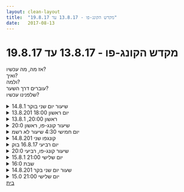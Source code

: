 ```yaml
---
layout: clean-layout
title:  "מקדש הקונג-פו - 13.8.17 עד 19.8.17"
date:   2017-08-13
---
```

# מקדש הקונג-פו - 13.8.17 עד 19.8.17 
אז מה, מה עכשיו?<br> ואיך?<br> ולמה?<br> עוברים דרך השער?<br> שלפנינו עכשיו?

<details>
                    <summary>שיעור יום שני בוקר 14.8.1</summary>
                    נוכחים: אינגריד, בן , יואב מיקום: גינת דובנוב + ארומה לונדון מיניסטור&nbsp;&nbsp;&nbsp;&nbsp;&nbsp;&nbsp;&nbsp;&nbsp;&nbsp;&nbsp;&nbsp;&nbsp;<br> יקיצה, קושי לקום. מתבונן ברצון ללא כעס או אשמה. כמעט שמחה וגאוה על כך שאני מחובר לרצון שלי. <br> משתמש בחוק ״ללא החלטות גדולות על הבוקר״ שהמצאתי לעצמי<br> בדרך לשיעור שומע מוזיקה, מקשיב לרגש, מרגיש דרך הלב. מזהה שהיום העבודה שלי על רגש, קשב לרגשות.<br> זמן מקדים, מרגיש - לא את הגוף, יותר את הלב (שם קוד)<br> הליכה והקשבה לרגש, נהנה המגוון, מההשתנות.<br> סיוף יד אחורית על הגב (תזכורת לעצמי), לנסות לאתר, לגלות, קסם (בהמשך עוד שניים) שאני ״ממצה״ מהתרגול אך יכול לשרת אותי גם בהמשך היום.<br> קסם ההזדמנות - קשב להזדמנויות שנפתחות בפניי בכל רגע (בתרגול אלו ההזדמנויות שהפרטנר מציע לי)<br> קסם ההתבוננות - זיהיתי שעניין וסקרנות מסייעים להתבוננות<br> קסם הקבלה/המתנה - הרגע הזה כמו שהוא, להסתכל על הקבלה במובן של מתנה שאני מקבל.<br> הליכה ותרגול של הקסמים<br> קוים - קוי תנועה שלי ושל הפרטנר<br> רב נגיעה - המרחב שבו איני מוגבל לנגיעה אחת בפרטנר בעת הצלחה בכניסה אלא בודק את כל המרחב הזה. <br> היכולת שלי והאחריות שלי על השיעור שלי ללא תלות במשתתפים ובתכנים<br> הפוטנציאל האינסופי שממומש על ידי הקיבולת שלי לאותו רגע.(עשוי להישמע קלישאה - מאתגר בתרגול..)<br> סיום שיעור 08:25
                  </details><details>
                    <summary>יום ראשון 18:00 13.8.201</summary>
                    התחלת שיעור 17:36<br> <br> עבודה בזוגות. <br> הזכרות ומציאת עבודות חדשות. <br> תרגול והכנה לקראת בקשה לעבודה, דמיון תשובה חיובית ושלילית.<br> <br> עבודה על שלוש תרגילים גמישות כח. כריעה צידית, אנכית וקפיצה לפיסוק.<br> פירוק העבודה עליהם, גילוי שלא צריך רק לבצע אותן על מנת לעבוד עליהן אלא אפשר למצוא סוג של חלקים שלהן.<br> <br> עבודה על הגנה של ידיים, התרכזות בהערה שידיים לא ירדו להגנה ביחד. ובכלל לנסות לא לגרום לפרטנר לייצר אצלנו תבניות.<br> <br> תרגול פורמת חמשת החיות.<br> <br> עבודה עם ריב. קרב ידיים פלג גוף עליון, תוספת אמירת תבנית כאשר מזהים אצל הפרטנר תבנית שחוזרת.<br> טווח קרב, דינמיות לא להתקבע על טווח מסוים<br> לומר ״לא כיוונתי ל X &quot; לא מטעמי נימוס אלא מטעמי נוכחות .<br> מיקום הראש ״היהלום״ כינוי שמאוד אהבתי. <br> האם אני חוזר על תנועה מתקיעות או מנסיון למידה, כאשר זו למידה ארצה לשתף את הפרטנר בכך,<br> כמו האם תוכל לעשות זאת שוב.<br> <br> <br> נסיון לעבודה עם יניב, קבלת תשובה שלילית מדהימה, יותר נעימה מהדמיון אפילו.<br> שדרוג היום.<br> <br> סיום שיעור 19:40<br> <br>
                  </details><details>
                    <summary>ראשון 20:00, 13.8.1</summary>
                    השיעור נמשך כשעתיים, הגיע אלי דרך יניב ובהמשך גם דרך בן<br> עבודה עם המשפט: (עד כמה שאני זוכר) &quot;הפתיל של כל אדם טובל עמוק עמוק עמוק בשמן של ההוויה&quot;<br> המשך שימוש בחלוקת הקונג-פו לשלושה<br> עבודה חופשית עם התכוונות של חימום וגמישות. בעיטות, חבטות ידיים. לתת להנאה להנחות אותי<br> הרגשת הנשימה והגוף הפנימי<br> הפסקה לצורך תרגול של פורמה בסיסית מס&#39; 2. הכרזה בפני האחרים כל פעם שמגיע לתחנה הבאה מתוך ארבע: מרגיש, התייצב, השתפר, מציג (ברביעית הצגת הפורמה לשני הצדדים). אסיפה לצורך שיתוף האחרים בהתקדמות שלי והקשבה לשיתופים שלהם. המשך תרגול הפורמה.<br> חזרה לעבודה קודמת<br> שליחת אור אל המשך השבוע שלי<br> הודיה לעצמי על השיעור<br> <br>
                  </details><details>
                    <summary>שיעור קונג-פו, ראשון 20:0</summary>
                    התחלתי את השיעור שלי בהיערכות טובה לקראתו. בהיערכות זו בחרתי 3 נושאים ראשיים ובכל נושא בחרתי תת-נושא או צורת תרגול. גם אם בפועל עבדתי על חלק מהם זה היווה מסגרת טובה לשיעור.<br> <br> תרגול עבודה מול חפץ חד בעמידת רוכב. נקודה לשיפור בצורת העבודה – אפשרות לכוון את הפרטנר לצאת בצורה מסויימת שוב ושוב עד שחווה מוגנות טובה יותר.<br> <br> תרגול חבטות בכרית אימון – האפשרות להתמקד בגוף או להרגיש את האנרגיה בגוף במקום להתמקד במטרה בה אני חובט. נקודה נוספת, הפרטנר נותן דירוג/ציון לחבטה ביחס לחבטות קודמות.<br> <br> הפסקה לטובת תרגול הפורמה הבסיסית השנייה. מעבר בין 4 שלבים: מרגיש, התייצב, השתפר ומציג. רואה כיצד תרגול ממושך ורציף מעלה עוד ועוד דברים.<br> <br> חזרה לעבודה הקודמת. מנסה לחזור ולהמשיך בדיוק מאותה נקודה.<br> <br> השיעור שלי התחיל ב 19:50 והסתיים ב 22:45.
                  </details><details>
                    <summary>יום חמישי 4:30 שיעור לא רשמ</summary>
                    חקרתי את 12 המדיטציות האלה: <br> <br> האם זה אמיתי?<br> לנוח.<br> מה יש פה חוץ מזה?<br> מה יש פה בלי זה? (פריט חיצוני או פנימי)<br> מי אני בלי זה? (משהו חיצוני או פנימי. או&nbsp;&nbsp;&quot;כל המציאות הזו&quot;)<br> אפשר להתבונן על הסביבה הפנימית ולדעת שהיא תתחלף. מה קורה כשמודעים לזה שהיא תתחלף? (משהו גדל ממנה)<br> להבחין בסביבה החיצונית בנפרד מהסביבה הפנימית.<br> לקבל את המצב הזה כמו שהוא בשניה זו.<br> לשים לב לרעש (גופני, פנימי וכו&#39;)<br> לתת לזרימה הטבעית שלי להיות\לזרימה העמוקה שלי להיות. אפשר לשחק עם זה.<br> להתחבר לפשטות של הסיטואציה הנוכחית\ להתמסר.<br> להנות מהסביבה החיצונית\ פנימית, או שניהם, לחקור\ להתרווח\ להיות קשוב.<br> <br> ועבדתי עם התשובה המופלאה הזו (<a href=http://www.tapuz.co.il/communa/viewmsgcommuna.asp?communaid=1718&msgid=56668875 target=_blank style=color:blue>&quot;עבודה&quot;</a>) מתחילתה ועד סופה.<br> <br> היה מתמיר.<br> <br> סה&quot;כ כ53 דקות &lt;3
                  </details><details>
                    <summary>קונגפו שני 14.8.201</summary>
                    ממש נהניתי לראות את ההשפעה הטובה של האימוניים היומיים שלי על שיעור הקונג-פו.<br> <br> יכולת שבא לי<br> רואה את מה שרוצה<br> אחר כך בזווגת, אני עם שיר.<br> <br> כמה מוזר. כבר רשמתי את כל זה. לאן זה נעלם. היכן שמתי את זה.<br> היום נסגר לי הדפדפן, אולי זה היה שמור בו.<br> טוב לא נורא אמשיך לכתוב.<br>  <br> עוזרת לתלמידה עם תחושות גוף שלה (של כאב) ועוזרת לי עם זה.<br> זה השיעור שלי<br> לא אני עכשיו מנחה את שיר.<br> <br> אחר כך להמשיך עם תלמיד אחר. חשתי אתגר כי זה הרגיש לא מתאים כזה...לא קשור. לא עבורי ולא עבורו.<br> למדתי מזה להבא לתת מידע למנחה.<br> הרגשתי שעדיף שהוא היה עם תלמיד/ה אחרים שהיו בוייב דומה - עבורו<br> עדיף שאני הייתי עם תלמיד/ה אחרים שהיו בוייב דומה - עבורי<br> <br> בכל אופן עשינו תרגול עם כרית<br> צ&#39;י קונג<br> ואז תרגיל פנימי שהוא בסדר גמור מבחינת התוכן אך שכבתי במיקום ובצורה שלא רציתי.<br> היה לי ממש לא נוח<br> ותמיד נוח לי לשכב על הגב.<br> <br> הצלחתי לשנות כיוון אבל לא לשכב במיקום שרציתי. הייתי צריכה לעבור לישיבה, לקום ולבחור מחדש את המיקום.<br> זה עשה לי רע שלא עשיתי את מה שרציתי והתחילה לכאוב לי העין.<br> ככה הכאב בעין ליווה אותי ותיסכל אותי.<br> יצאתי מהחלק הזה מתוסכלת.<br> <br> אחר כך עבודה עם ריב, שיר, ישי ואני<br> מחזיקים אחד את השני ונמתחים אחורה בכל מיני דרכים<br> זה לא היה לי מהנה או נעים או מעצים<br> וראיתי איך כל האחרים כל כך נהנים ושמחים, וזה לא הרגיש כמו התרגיל שהכי טוב למיכל כרגע :) <br> עשינו גם בעיטות שזה הועיל לי קצת.<br> <br> אחרי השיעור שיחה עם ריב ושיר שעזרה לי<br> ותקשורת עם ריב שעזרה לי, והעין קצת נרגעה.<br> <br> בסופו של דבר אני שמחה על השיעור שעברתי<br> פשוט למדתי מזה להבא לבטא כשמשהו לא מרגיש לי נכון.
                  </details><details>
                    <summary>יום רביעי 16.8.17 בוק</summary>
                    מיקום ככר רבין נוכחות: אינגריד, דורית, יואב, תרצה<br> תחילת שיעור לא רשמי - קצת לפני שיצאתי מהבית. <br> מיקוד פנימי - ריפוי, שדרוג המצב הפנימי שלי<br> סינכרוניות (כבר) לא מפתיעה - תחילת שיעור הנחיה של אינגריד להתחיל במיקוד ב well being <br> בוחן את האפשרות האם יש צורך לדייק את ההנחיה לצורך עבודה אפקטיבית יותר, בודק כמה ניסוחים דומים כדי למצוא האם יש ניסוח שמרגיש יותר מדויק עבורי כרגע מהאחרים<br> כאב ראש קל, בוחן מיקום, צורה, צבע<br> ככר רבין - תנועות מאמנות הלחימה, מנצל הזדמנות לחזור על חלוקה משיעור שעבר הסטות ידיים - מבפנים, מבחוץ, למעלה ולמטה. בדיקה של אפשרויות של תנועות המשך להסטה, מזהה פוטנציאל לשדרוג התנועה על ידי עבודה עם חלקים גדולים יותר של הגוף (אגן) <br> תרגילי חיזוק - ההנחיה סגרה לי ״דילמה פרטית״ ממש שמחתי על ההזדמנות למעברים מישיבה לשכיבה<br> מגוון של הנחיות מאינגריד, קפיצות בסיבוב, תרגולי בעיטות, הרגיש לימ מאד נכון ומדויק עבורי הבוקר.<br> חוויה של רמה חדשה לבעיטות שלי. מנסה לשחזר חלק מהאיכויות של הבעיטה שספגתי בירך. מוצא את עצמי נעזר בה לשדרוג הבעיטות. <br> מתמודד עם ההרגל הותיק לעצימת עיניים בשלב של הבעיטה, ונהנה ממבט ישיר אל הרגל הבועטת ומיקום הפגיעה. <br> שלילוב של תנועות לחימה וקפיצות סיבוב, מאד חדש וראשוני עבורי, יש פוטנציאל<br> מעבר ללנדוור - ישיבה נינוחה עם מיקודים שונים של כל אחת מהמשתתפות, <br> אינגריד - נינוחות והנאה, יואב - עוצמה ועדינות, תרצה - שקט, שתי התרצות (גדולה וקטנה), דורית יופי וזרימה ועוד משהו לא זוכר כרגע<br> סיום שיעור לקראת 09:00 המשך עבודה על המיקודים השונים גם בהמשך היום.
                  </details><details>
                    <summary>שיעור קונג-פו, רביעי 20:0</summary>
                    תרגול עבודת סכין עם סכין גומי – גם הפעם, בדומה לשיעורים הקודמים זה היה בעמידת רוכב. הפעם חלק מהסימונים שהגיעו אליי קיבלו התייחסות מדוייקת יותר. התייחסות זו כללה חזרה על אותו סימון שוב ושוב עד שחוויתי שיפור מסויים. התייחסות זו שיפרה מאד את יעלות העבודה.<br> <br> ביצוע רשימת מטלות בקלילות – אין רשימה, כל משימה קיימת בנפרד מהאחרות וכל אחת תרומה משלה.<br> <br> מוגנות או הגנה עצמית מלאה – התמקדות בהגנה עצמית מהשפעות סביבתיות מורידות אנרגיה.<br> <br> הגשמה – לראות את הדבר אשאני רוצה להגשים, לנסות ליצור אותו, לשים לב ולקבל משוב בזמן אמת, ולבצע התאמות וחישוב מחדש.<br> <br> להיעזר במצב מסויים בכדי להשתפר ברמה רחבה יותר. למשל, הרגישות שיש לי באחת האצבעות אני יכול להעזר בה בכדי ללמוד להגן על כל האצבעות ובכלל.<br> <br> שיעור עשיר ונהדר. תודה!<br>
                  </details><details>
                    <summary>יום שלישי 21:00 15.8.1</summary>
                    <br> תחילת שיעור 21:10 סיום 22:40.<br> <br> להגיע לרמה חדשה בשני תרגילי גמישות כח. כריעה צידית ואופקית.<br> <br> יצירת פורמה שמורכבת מ - 3 בעיטות.<br> כאשר עובדים על הפורמה. ניתן להכריז <br> יש - כאשר הפורמה קיימת.<br> טוב - כאשר הרמה של הפורמה טובה.<br> מציג - כאשר הרמה ממש טובה, ורוצים להציג בפני שאר המשתתפים.<br> <br> הפורמה שיצרתי.<br> עמידת רוכב, בעיטה סיבובית כלפי פנים עם הרגל הרחוקה, בעיטה צידית עם אותה רגל, המשך חבטה עם אותה יד. בעיטה קדמית עם הרגל השניה.<br> <br>  הגעתי לרמה של טוב והיו לי את שני הצדדים, אך הרגשתי שיש באג והפורמה לא התיישבה מאוד נח. ולא כלכך אפקטבית. <br> עבודה זהה עם פורמה בסיסית 1 ופורמה בסיסית 2.<br> לימוד מהסתכלות בשאר המשתתפים. חיפוש נוחות והתרווחות ורוגע.<br> <br> מעגל משתתפים, כל משתתף בוחר תנועה ובוחר איכות אחת או&nbsp;&nbsp;2 או 3. <br> אחרי שיש סבב גילוי התנועה של כל משתתף.<br> למידת התנועות של המשתתפים השונים<br> סבב נוסף של הצגת כל התנועות באיכות שנבחרה. אני בחרתי ברוגע ונינוחות .<br> כאשר רואים משתתף אחר מנסים לנחש בלב את האיכות שהוא בחר.<br> <br> <br> <br> <br> <br> <br> <br>  <br> <br> <br> <br> <br>
                  </details><details>
                    <summary>שבת 16:0</summary>
                    <br> טראמפ והילד הקטן<br> <br> בדרך לשיעור הייתי בMode, שאני קורא לו מגלומני, או היפומאני, שחושב על איך אני גדול וחשוב ואעשה דברים חשובים וגדולים. נזכרתי שהדמות הזאת, שקיימת בי, אפשר לראותה כקליפה, או שריון, של ילד קטן מפוחד או עצוב. מזכיר לי במטריקס, או באווטאר, את הרובוט הגדול הזה שאפשר להיות בתוכו, ואז אתה אדם קטן, שמפעיל רובוט ענקי. הרבה פעמים מתחת לשכבה של התחושה המאנית, יש שכבה עמוקה של עצב, או בדידות. אז נתתי כמה שניות לעצמי הקטן לדבר, קודם לא ניתן היה לשמוע אותו בגלל הטראמפ הפנימי שעשה רעש. חשבתי עליהם כצמד, הילד הקטן והמפוחד ועל הגאון שהולך לשנות את העולם, תלויים אחד בשני, נמצאים ביחד בכל מקום, ללפעמים לא רואים את הילד הקטן כי הוא מוסתר על ידי הרובוט הגדול (הרובוט אגב יותר שברירי ממה שהוא נראה, אפשר לחשוב על בועה גדולה שניתן לנפץ באמצעות סיכה)<br> <br> ללמד תלמיד מתחיל<br> <br> ~ פשטות. למשל ללמד אותו דברים פשוטים בתור התחלה, כאלו שילד בן 10 היה יכול ליישם. להסביר ככה שילד או סבתא יוכלו להבין.<br> ~נזכרתי בטכניקה שמתאימה לאימון עצמאי: כשאני מאמן את עצמי, לדמיין שיש עוד אנשים מסביבי שעושים את אותו תרגיל, ואני מנחה אותנו בתרגיל. <br> יצירתיות בזמן הוראה<br> ~ דיברנו על התועלת שיש בלהמציא תרגילים חדשים, שבסטנדאפיסט שמביא חומרים חדש, שבמדריך שנותן הנחיה שמעולם לא ניתנה לו על ידי המורה שלו, ושמעולם הוא לא נתן אותה לתלמיד בעבר. <br> ~באג החיקוי. דיברנו על הדרך שבה מורה עלול לתת לתלמיד תרגילים מסויימים, רק משום שהמורה שלו נתן לו את התרגילים האלו, או משום שנהוג בתרבות מסויימת להשתמש בהם. זה מחבר אותי להבדל לשני נושאים:<br> 1) הסתמכות על חוקים, כללים &quot;שיטה&quot;, פרוטוקול VS ללכת עם הבטן ובתגובה למתרחש.<br> 2) לפעול בניסיון כנה ללמד/לטפל VS&nbsp;&nbsp;לנסות לרצות אדם כלשהו או קבוצה (למשל מאסטר/מורה/גילדה/קהילה-מקצועית)<br> הרגשתי שאני מקבל הכוונה שכאשר אני מלמד במסגרת הקונג פו תלמיד, יש לי הרבה אוטונומיה ללמד אותו כמיטב הבנתי, ובהתאם לבטן שלי. בדומה לפרופסור שמעביר קורס X, הוא אחראי על תוכן הקורס, הוא לא מנהל של תוכנית הלימודים הכללית של התואר, ויש לו אוטונומיה לבחור עיקר ותפל, סדר הוראת החומר, וכו&#39;. <br> ארגון החומר, לכידת החומר<br> סדר בחומר. רעיון שבן סיפר עליו: לרשום רק תוכן עניינים, או קטגוריות ותתי קטגוריות, לא לנסות לכתוב את כל כל כל התוכן. עלה לי רעיון לנסות לקטלג את מה שלמדתי בינתיים ל10, או ל50 קטגוריות נניח. עלה לי רעיון גם לכתוב על זה ולפרסם לאחרים. דובר גם על אופציה של לשים בקלסרים או מחברת. עלה הנושא שאני מבולגן. עלה לי רעיון לשלב את הרצון לארגן את החומר עם הרצון לפרסם מאמרים ופוסטים, אולי לשאול אנשים על מה הם היו רוצים לקרוא, ולפי זה לקבל מוטיבציה לכתוב. <br> <br> תמות מהעולם הנפשי, בליווי שיחות מועילות על חלקן<br> <br> קמצנות. עלה לי הנושא של קמצנות אצלי ותחושת קמצנות סביב איש שביקש נדבה, גם הזכיר לי הסתמכות על כלל או אלתור מהבטן (יש לי כלל בראש: לא לתת כסף למבקשי נדבות) . וגם סביב זה שלא הזמנתי מהבית קפה כלום. בשלב מסויים הייתי רעב. <br> לרצות אחרים. לאבד את עצמי. להיות בסיטואציה שבה אני כל כך נשאבת לניסיון להבין מה האחר רוצה, או להענות לצרכיו, שבו אני מאבד קשר עם עצמי, עם הבטן שלי, עם מה שאני מרגיש או רוצה.<br> <br> היררכיה דמיונית בין אנשים.&nbsp;&nbsp;בשיחה בנושא אני משתף שזה נושא שמאד מעסיק אותי, ושקיבלתי בעבר פידבק מאנשים שאני יותר מדי מתעסק בו. באופן אירוני למדי, רוב האנשים שהעירו לי על כך, היו אנשים שהיו מעלי במבנה היררכי כלשהו (למשל אח גדול, אבא, פסיכולוגית) אם כי בהחלט גם קרה שקיבלתי פידבק כזה מאדם שלא היה &quot;מעלי&quot; ויש יסוד סביר להניח שזה issue אצלי. בתור אח קטן, כילד מאד העסיק אותי התחושה שאני חלש יותר מאחי הגדול. עלה בי מחשבות על סטטוס והיררכיה בתוך סביבה של שיעור, מורה תלמיד, מנהל, תלמיד מתקדם, תלמיד פחות מתקדם. איך מערכת המשמעות הדמיונית הזאת סוחפת אותי לפעול בצורה שאיננה בהכרח משרתת את הלמידה שלי. <br> <br> כעס. הפחד להביע כעס. ובפרט כעס שעולה מול אדם שהוא בסטטוס גבוה, הקונספט של זעם נרקסיסטי או כשל אמפתי, זיכרון של הפסיכולוגית שעפעפה וכעסתי שהיא לא מרוכזת. במילים שלי: חווית הכעס על אדם שבתפקיד הורי/טיפולי/מספק הזנה, ברגע שבו הוא לא מספק את הצורך הזה בצורה מושלמת מבחינתך, או בכלל על עצם זה שהוא בעמדת סמכות.<br>  <br> חשדנות. כמו כעס, במיוחד עולה אצלי מול דמות סמכות או דמות מזינה, ובהמשך החיים נתקלתי בזה לצערי מול כל מיני אנשים מיטיבים, ובניהם הפסיכולוגית שלי, או חבר מהלימודים בתואר שמאד סייע לי. מאיפה מגיעה אצלי כל החשדנות הזאת? האם היא שונה מהותית מפחדים אחרים שיש לי – למשל הפחד שמזון מקולקל, או שיש בעיה בגוף? המשותף: ייחוס איום איפה שהוא אינו קיים. <br> <br> אמון. מה מתאפשר כשיש אמון. פתיחות. תמימות. מזכיר לי להיות ילד קטן עם עיניים גדולות. אסא מספר על הכוח המאגי של התמימות. אמון כתנאי ליכולת לקבל טיפול ממטפל, לקבל שיעור ממורה. מחשבה שעולה לי אחר כך זה איך האדם שמולך מושפע באופן לא מודע, מהדרך שבה אתה מייחס לו כוונות טובות או רעות. <br> <br> מוגנות. הצורך לאזן בין אמון ומוגנות, רשרוש בין השיחים,יכול להיות נחש. צריך להיזהר לא להיות יותר מדי חשדן. התנועה של הברכה שמכילה גם אגרוף וגם יד פתוחה. <br> <br> רעיון לתרגיל: <br> 1. לייחס לאנשים זרים כוונות טובות/רעות/נטרליות כלפי, לבדוק איך זה מרגיש בגוף, <br> 2.להתחיל להיות מודע לרגעים שבהם אני נותן אמון/חשדנות למי שמולי. <br> 3. לבחון כיצד אנשים מגיבים אלי כשאני נותן להם אמון, מייחס להם כוונות טובות. <br>
                  </details><details>
                    <summary>שעור יום שני בקר 14.8.201</summary>
                    הגעתי ב-6:43 לנק&#39; המפגש. יואב כר ישב שם.<br> בבקר, לפני שיצאתי, הצלחתי להשלים את כל המשימות (הכנת תיקים, מים, בגדי החלפה לעבודה, כלי רחצה וכו&#39;), אך לא הספקתי לעשות את מדיטציית הבקר שלי. הרגשתי שזה חסר לי. לא התייחסתי לעובדה הזו בשיפוטיות ולא נזפתי בעצמי אלא קיבלתי את זה כעובדה. כשהגעתי לנק&#39; המפגש הרגשתי מוכנה להשלים את מדיטציית הבקר שלי. זו הייתה חווייה משמעותית. 4 ד&#39; של מדיטציה כיפית, צלילות ואושר. היה מוצלח. הרגשתי מוכנה להתחיל את השיעור.<br> בשעה 6:47 ראיתי את בן מגיע לזירה. הוא הנחה את יואב להתחיל את השיעור שלי ושל יואב. יואב לא זז, לרגע תהיתי אם הוא שמע או לא את ההנחיה, א&quot;כ תהיתי האם אני התבלבלתי, לאחר מכן הבנתי שיואב לוקח את הזמן שלו.<br> בינתיים התבוננתי פנימה בתוכי. חשתי מעט מעורפלת. קיבלתי הבנה שאני רוצה לעבוד על הגמשת עמוד השידרה שלי.<br> לאחר כדקה יואב דיבר והנחה אותנו להתכונן להליכה לגן דובנוב תוך ניצול זמן ההליכה לעבודה לפי בחירתנו, על מה שמתאים. התמקדתי בגמישות עמוד השדרה שלי. שמתי לב איך זה משפיע על ההליכה שלי.<br> <br> בגינת דובנוב יואב בחר להוביל אותנו למקום מסויים בדשא - למרות שהיה רטוב וחשבתי לעצמי שאני הייתי בוחתר מקום אחר. לאחר שניה אושתיים הרפיתי מהמחשבה הזו וזרמתי עם הבחירה של יואב. <br> הוא הציע לחלוץ נעליים. מיד קפצו לךי שתי תגובות סותרות: א) &quot;הדשא רטוב, יהיה לי בוץ על כפות הרגליים, איכס&quot;, ב) ממש בא לי להתאמן יחפה, מה אכפת לי אם קצת רטוב ואפילו אם קצת בוצי, אחר כך אתקלח והכל ירד&quot;. אחרי כמה שניות של התלבתות חלצתי סנדלים. היה כיף. <br> <br> יואב הנחה לעבוד על תנועות להכנת הגוף לשיעור (לא בטוחה שאני זוכרת נכון). א&quot;כ עברנו לעבודה חופשית. שמתי דגש על מתיחות והגמשה.<br> <br> בן הצטרף אלינוף ללא רמי. <br> הוא הנחה אותנו לעבור&nbsp;&nbsp;לקרב להבים עם יד אחת מאחורי הגב ושתוך כדי עבודה נחפש קסם שעוזר לנו לשדרג את העבודה, גם תוך כדי השיעור וגם מחוצה לו. בהמשך הונחינו לחפס עוד שני קסמים נוספים (נכון עכשיו אני לא זוכרת בכלל שבן השתמש במונח &quot;קסם&quot;. אני רק זוכרת את תחושת הגוף שלי כשהוא אמר את המילה וזה טשטש את הקליטה השמיעתית שלי). די מהר מצאתי. אלה ה&quot;קסמים&quot; שבחרתי: 1) הנאה, 2)קלילות, 3) ביטחון (ב&#39; עצמי, ב&#39; בגוף). מדי פעם שכחתי מהם במהלך השיעור ושוב נזכרתי בהם.<br> <br> תוך כדי קרב קיבלתי כמה מכו מאתגרות מיואב:<br> - במקרה הראשון (מכה במצח) לא היה כל כאב אך המכה היבשה עוררה בי תחושה שאני מאויימת ולא מוגנת.<br> - במקרה השני קיבלתי מכה מכאיבה. ביקשתי הפסקה לרגע. בן העיר שהרבה יותר מועיל לבקש &quot;הפסקת ריפוי&quot; כי זה משדר אנרגיה חיובית וגם יוצר יתר בהירות. מיד ראיתי את זה וזה הרגיש לי טוב ונכון.<br> - במקרה אחר שקיבלתי מכה, בן העיר לי שבמקום לחוות את זה כ&quot;פישלתי בהגנה שלי&quot; - מה שלא מאפשר כל למידה - עדיף להתבונן על זה כמשהו שאני יכולה ללמוד ממנו. שוב ראיתי שזה נכון ומיטיב.<br> - בן גם המליץ להתאמן על הגנע עצמית תוך כדי תרגול עם הפרטנר, בין הדיפה אחת לשניה ניתן לעבוד עם &quot;יד דמיונית&quot; של הפרטנר ולתרגל הדיפת מכות דמיוניות לשיפור ההגנה העצמית. מאוד אהבתי את זה.<br> - דבר נוסף שלמדתי מדברין של בן אל יואב: כשהיריב הודף את ידי אני לא מוכרחה באותו הרגע להחזי את היד שלי אלי, אלא יכולה לנצל מרחב בלתי מוגן אצל היריב כדי לגעת בו במקום אחר תוך ניצול תנופת ההדיפה.<br> <br> בן הנחה את אינגריד להמשיך את השיעור שלה ושל יואב, כשסיום השיעור שלנו הרשמי יתקיים תבוך בית קפה והשהייה בו תהווה כמחצית הזמן של השיעור. ההנחיה הפתיעה אותי ועוררה בי חיוך גדול.<br> - בשעה 7:25 חשבתי שיש לי עוד זמן, היה לי נעים בגינת דובנוב. כמה דקות מאוחר יותר בן המליץ לי שלאור מגבלת הזמן שלי (עד 8:15 לכל היותר) כדאי לצאת לדרך כבר בשעה 7:30, כי לוקח זמן להתארגן ולהגיע לשם. ראיתי שגם הפעם המלצתו של בן מדוייקת וכי לא לקחתי בחשבון &quot;זמן מנהלות והתאגנות&quot;. <br> יצאנו לדרך לקפה ארומה בלונדון מיניסטור.<br> <br> הונחינו לשים לב תוך כדי הליכה לכל תנועה שאנו מבצעים, וגם לשים לב לכמה שיותר פרטים במרחב החיצוני.<br> שמתי לב תוך כדי הליכה שעדיין היה בי ערפול בראש ושמשהו ניסה לשאוב אותי פנימה&nbsp;&nbsp;אל תוך הערפול הזה. בן ליווה אותנו ביציאה מגן דובנוב, העיר משהו ולאחר מכן הזמין אותי לחזור לדברים שלי שקטע. לא זכרתי מה אמרתי. בן העיר שיש לי &quot;זיכרון פגיע&quot;. זה הרגיש מדוייק עד כדי כאב. <br> בן שאל אותנו &quot;מי אחראי על השיעור שלי כרגע&quot;. היה רלוונטי מאוד. שמתי לב שאני מחזיקה מעט עודף אחראיות, כלומר גם על יואב. הרפיתי מזה. מצד שני שמתי לב שאני צריכה לקחת יותר אחראיות על עצמי ועל החוויה שלי ופחות להיגרר אחר גירויים חיצוניים. היה מעולה.<br> בבית הקפה התיישבנו, אלחר שקיבלנו קפה, ופתחנו ברישום תובנות מהשיעור במחברת.<br> לסיום: הכלת 3 האיכויות (הקסמים לשדרגו) שבחרתי בששיעור וניתן להם לןהדהד בנו. גם שיתפנו.<br> לאחר סיום השיעור הרשמי עוד שוחחנו והתפתחה שיחה מרגשת ומשמעותית מאוד שבה שיתפתי על החוויה שלי של הפרעות קשב וריכוז שמאתגרים אותי. יואב שיתף אותי בהפרעות הקשב וריכוז שלו וכמה&nbsp;&nbsp;זה גם מאפשר יצירתיות ותפיסה ייחודית. היה מדהים.
                  </details><details>
                    <summary>יום שלישי 21:00 15.0</summary>
                    עבודה על מרחב הגוף קבלת הגוף ריפוי הגוף, הכרה שיש הנאה מהגוף/<br> עבדוה על פורמות בשלוש רמות&nbsp;&nbsp;יש, טוב, מציג.<br> לאחר סיום העבודה תרגול נוסף ובו מנוחה, חופש,קשב.
                  </details><a href="javascript:history.back()">בית</a>